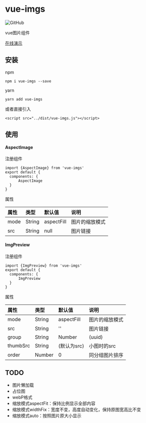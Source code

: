 # vue-imgs
![GitHub](https://img.shields.io/github/license/mashape/apistatus.svg)

vue图片组件

[在线演示](https://qqabcv520.github.io/vue-imgs/examples/) 

## 安装
npm
```
npm i vue-imgs --save
```
yarn
```
yarn add vue-imgs
```
或者直接引入
```
<script src="../dist/vue-imgs.js"></script>
```

## 使用
#### AspectImage
注册组件
```
import {AspectImage} from 'vue-imgs'
export default {
  components: {
      AspectImage
  }
}
```
属性

| 属性 | 类型 | 默认值 | 说明 |
| :--- | :--- | :--- | :--- |
| mode | String | aspectFill | 图片的缩放模式 |
| src  | String | null | 图片链接 |

#### ImgPreview
注册组件
```
import {ImgPreview} from 'vue-imgs'
export default {
  components: {
      ImgPreview
  }
}
```
属性

| 属性 | 类型 | 默认值 | 说明 |
| :--- | :--- | :--- | :--- |
| mode | String | aspectFill | 图片的缩放模式 |
| src  | String | '' | 图片链接 |
| group  | String|Number | (uuid) | 图片分组，同一组的图片，预览时可所有滑动 |
| thumbSrc  | String | (默认为src) | 小图时的src |
| order  | Number | 0 | 同分组图片排序 |

## TODO
* 图片懒加载
* 占位图
* webP格式
* 缩放模式aspectFit：保持比例显示全部内容
* 缩放模式widthFix：宽度不变，高度自动变化，保持原图宽高比不变
* 缩放模式auto：按照图片原大小显示

